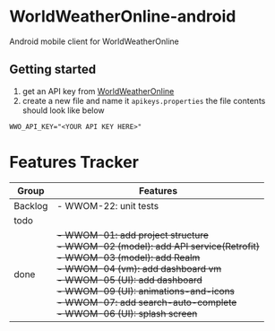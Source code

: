 # WorldWeatherOnline-android
Android mobile client for WorldWeatherOnline

## Getting started

1. get an API key from [WorldWeatherOnline](https://github.com/moehawamdeh/WorldWeatherOnline-android)
2. create a new file and name it ``apikeys.properties``
the file contents should look like below
```
WWO_API_KEY="<YOUR API KEY HERE>"
```


# Features Tracker
| Group 	| Features 	|
|-	|-	|
| Backlog 	| - WWOM-22: unit tests 	|
| todo 	|   	|
| done 	| ~~- WWOM-01: add project structure<br>- WWOM-02 (model): add API service(Retrofit)<br>- WWOM-03 (model): add Realm<br>- WWOM-04 (vm): add dashboard vm<br>- WWOM-05 (UI): add dashboard<br>- WWOM-09 (UI): animations-and-icons<br> - WWOM-07: add search-auto-complete<br> - WWOM-06 (UI): splash screen<br>~~	|
